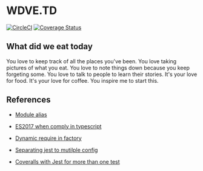 # WDVE.TD

[![CircleCI](https://circleci.com/gh/thestrayed/wdve-td-api.svg?style=svg)](https://circleci.com/gh/thestrayed/wdve-td-api) [![Coverage Status](https://coveralls.io/repos/github/thestrayed/wdve-td-api/badge.svg?branch=dev)](https://coveralls.io/github/thestrayed/wdve-td-api?branch=dev)

## What did we eat today

You love to keep track of all the places you've been. You love taking pictures of what you eat. You love to note things down because you keep forgeting some. You love to talk to people to learn their stories. It's your love for food. It's your love for coffee. You inspire me to start this.

## References

- [Module alias](https://dev.to/lars124/path-aliases-with-typescript-in-nodejs-4353)

- [ES2017 when comply in typescript](https://stackoverflow.com/questions/47995484/whats-the-purpose-of-typescripts-awaiter)

- [Dynamic require in factory](https://mariusschulz.com/blog/typescript-2-4-dynamic-import-expressions)

- [Separating jest to mutilple config](https://medium.com/coding-stones/separating-unit-and-integration-tests-in-jest-f6dd301f399c)

- [Coveralls with Jest for more than one test](https://mariusschulz.com/blog/typescript-2-4-dynamic-import-expressions)
